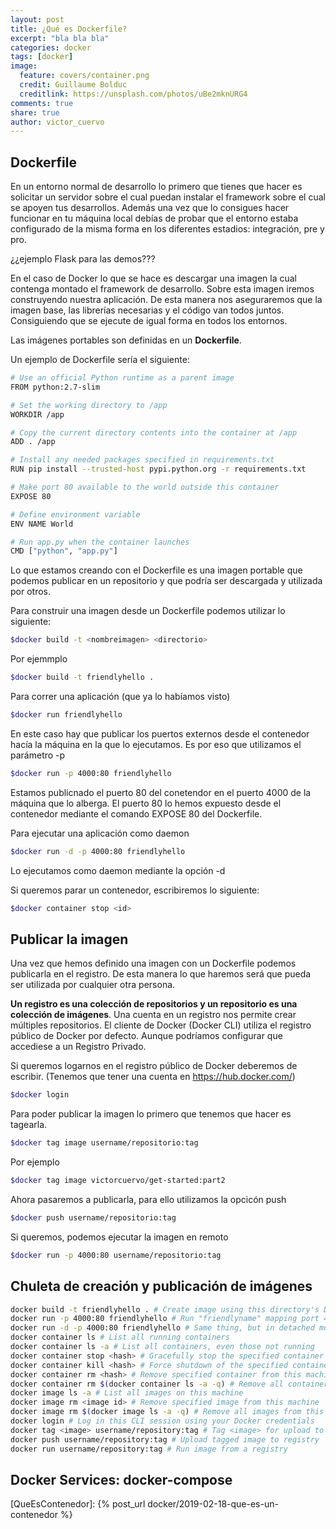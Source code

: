 ```yaml
---
layout: post
title: ¿Qué es Dockerfile?
excerpt: "bla bla bla"
categories: docker
tags: [docker]
image:
  feature: covers/container.png
  credit: Guillaume Bolduc
  creditlink: https://unsplash.com/photos/uBe2mknURG4
comments: true
share: true
author: victor_cuervo
---
```




## Dockerfile

En un entorno normal de desarrollo lo primero que tienes que hacer es solicitar un servidor sobre el cual puedan instalar el framework sobre el cual se apoyen tus desarrollos. Además una vez que lo consigues hacer funcionar en tu máquina local debías de probar que el entorno estaba configurado de la misma forma en los diferentes estadios: integración, pre y pro.

¿¿ejemplo Flask para las demos???

En el caso de Docker lo que se hace es descargar una imagen la cual contenga montado el framework de desarrollo. Sobre esta imagen iremos construyendo nuestra aplicación. De esta manera nos aseguraremos que la imagen base, las librerías necesarias y el código van todos juntos. Consiguiendo que se ejecute de igual forma en todos los entornos.

Las imágenes portables son definidas en un **Dockerfile**.


Un ejemplo  de Dockerfile sería el siguiente:

~~~sh
# Use an official Python runtime as a parent image
FROM python:2.7-slim

# Set the working directory to /app
WORKDIR /app

# Copy the current directory contents into the container at /app
ADD . /app

# Install any needed packages specified in requirements.txt
RUN pip install --trusted-host pypi.python.org -r requirements.txt

# Make port 80 available to the world outside this container
EXPOSE 80

# Define environment variable
ENV NAME World

# Run app.py when the container launches
CMD ["python", "app.py"]
~~~


Lo que estamos creando con el Dockerfile es una imagen portable que podemos publicar en un repositorio y que podría ser descargada y utilizada por otros.

Para construir una imagen desde un Dockerfile podemos utilizar lo siguiente:

~~~sh
$docker build -t <nombreimagen> <directorio>
~~~

Por ejemmplo

~~~sh
$docker build -t friendlyhello .
~~~

Para correr una aplicación (que ya lo habíamos visto)

~~~sh
$docker run friendlyhello
~~~

En este caso hay que publicar los puertos externos desde el contenedor hacía la máquina en la que lo ejecutamos. Es por eso que utilizamos el parámetro -p

~~~sh
$docker run -p 4000:80 friendlyhello
~~~

Estamos publicnado el puerto 80 del conetendor en el puerto 4000 de la máquina que lo alberga. El puerto 80 lo hemos expuesto desde el contenedor mediante el comando  EXPOSE 80 del Dockerfile.

Para ejecutar una aplicación como daemon

~~~sh
$docker run -d -p 4000:80 friendlyhello
~~~

Lo ejecutamos como daemon mediante la opción -d

Si queremos parar un contenedor, escribiremos lo siguiente:

~~~sh
$docker container stop <id>
~~~


## Publicar la imagen
Una vez que hemos definido una imagen con un Dockerfile podemos publicarla en el registro. De esta manera lo que haremos será que pueda ser utilizada por cualquier otra persona.


**Un registro es una colección de repositorios y un repositorio es una colección de imágenes**. Una cuenta en un registro nos permite crear múltiples repositorios.
El cliente de Docker (Docker CLI) utiliza el registro público de Docker por defecto. Aunque podríamos configurar que accediese a un Registro Privado.

Si queremos logarnos en el registro público de Docker deberemos de escribir. (Tenemos que tener una cuenta en https://hub.docker.com/)

~~~sh
$docker login
~~~

Para poder publicar la imagen lo primero que tenemos que hacer es tagearla.

~~~sh
$docker tag image username/repositorio:tag
~~~

Por ejemplo

~~~sh
$docker tag image victorcuervo/get-started:part2
~~~

Ahora pasaremos a publicarla, para ello utilizamos la opcicón push

~~~sh
$docker push username/repositorio:tag
~~~

Si queremos, podemos ejecutar la imagen en remoto

~~~sh
$docker run -p 4000:80 username/repositorio:tag
~~~


## Chuleta de creación y publicación de imágenes

~~~sh
docker build -t friendlyhello . # Create image using this directory's Dockerfile
docker run -p 4000:80 friendlyhello # Run "friendlyname" mapping port 4000 to 80
docker run -d -p 4000:80 friendlyhello # Same thing, but in detached mode
docker container ls # List all running containers
docker container ls -a # List all containers, even those not running
docker container stop <hash> # Gracefully stop the specified container
docker container kill <hash> # Force shutdown of the specified container
docker container rm <hash> # Remove specified container from this machine
docker container rm $(docker container ls -a -q) # Remove all containers
docker image ls -a # List all images on this machine
docker image rm <image id> # Remove specified image from this machine
docker image rm $(docker image ls -a -q) # Remove all images from this machine
docker login # Log in this CLI session using your Docker credentials
docker tag <image> username/repository:tag # Tag <image> for upload to registry
docker push username/repository:tag # Upload tagged image to registry
docker run username/repository:tag # Run image from a registry
~~~

## Docker Services: docker-compose






[QueEsContenedor]: {% post_url docker/2019-02-18-que-es-un-contenedor %}
